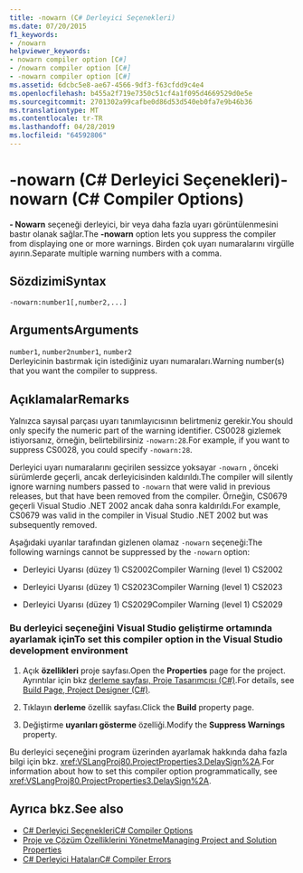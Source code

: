 ```yaml
---
title: -nowarn (C# Derleyici Seçenekleri)
ms.date: 07/20/2015
f1_keywords:
- /nowarn
helpviewer_keywords:
- nowarn compiler option [C#]
- /nowarn compiler option [C#]
- -nowarn compiler option [C#]
ms.assetid: 6dcbc5e8-ae67-4566-9df3-f63cfdd9c4e4
ms.openlocfilehash: b455a2f719e7350c51cf4a1f095d4669529d0e5e
ms.sourcegitcommit: 2701302a99cafbe0d86d53d540eb0fa7e9b46b36
ms.translationtype: MT
ms.contentlocale: tr-TR
ms.lasthandoff: 04/28/2019
ms.locfileid: "64592806"
---
```

# <a name="-nowarn-c-compiler-options"></a><span data-ttu-id="75a11-102">-nowarn (C# Derleyici Seçenekleri)</span><span class="sxs-lookup"><span data-stu-id="75a11-102">-nowarn (C# Compiler Options)</span></span>
<span data-ttu-id="75a11-103">**- Nowarn** seçeneği derleyici, bir veya daha fazla uyarı görüntülenmesini bastır olanak sağlar.</span><span class="sxs-lookup"><span data-stu-id="75a11-103">The **-nowarn** option lets you suppress the compiler from displaying one or more warnings.</span></span> <span data-ttu-id="75a11-104">Birden çok uyarı numaralarını virgülle ayırın.</span><span class="sxs-lookup"><span data-stu-id="75a11-104">Separate multiple warning numbers with a comma.</span></span>  
  
## <a name="syntax"></a><span data-ttu-id="75a11-105">Sözdizimi</span><span class="sxs-lookup"><span data-stu-id="75a11-105">Syntax</span></span>  
  
```console  
-nowarn:number1[,number2,...]  
```  
  
## <a name="arguments"></a><span data-ttu-id="75a11-106">Arguments</span><span class="sxs-lookup"><span data-stu-id="75a11-106">Arguments</span></span>  
 <span data-ttu-id="75a11-107">`number1`, `number2`</span><span class="sxs-lookup"><span data-stu-id="75a11-107">`number1`, `number2`</span></span>  
 <span data-ttu-id="75a11-108">Derleyicinin bastırmak için istediğiniz uyarı numaraları.</span><span class="sxs-lookup"><span data-stu-id="75a11-108">Warning number(s) that you want the compiler to suppress.</span></span>  
  
## <a name="remarks"></a><span data-ttu-id="75a11-109">Açıklamalar</span><span class="sxs-lookup"><span data-stu-id="75a11-109">Remarks</span></span>  
 <span data-ttu-id="75a11-110">Yalnızca sayısal parçası uyarı tanımlayıcısının belirtmeniz gerekir.</span><span class="sxs-lookup"><span data-stu-id="75a11-110">You should only specify the numeric part of the warning identifier.</span></span> <span data-ttu-id="75a11-111">CS0028 gizlemek istiyorsanız, örneğin, belirtebilirsiniz `-nowarn:28`.</span><span class="sxs-lookup"><span data-stu-id="75a11-111">For example, if you want to suppress CS0028, you could specify `-nowarn:28`.</span></span>  
  
 <span data-ttu-id="75a11-112">Derleyici uyarı numaralarını geçirilen sessizce yoksayar `-nowarn` , önceki sürümlerde geçerli, ancak derleyicisinden kaldırıldı.</span><span class="sxs-lookup"><span data-stu-id="75a11-112">The compiler will silently ignore warning numbers passed to `-nowarn` that were valid in previous releases, but that have been removed from the compiler.</span></span> <span data-ttu-id="75a11-113">Örneğin, CS0679 geçerli Visual Studio .NET 2002 ancak daha sonra kaldırıldı.</span><span class="sxs-lookup"><span data-stu-id="75a11-113">For example, CS0679 was valid in the compiler in Visual Studio .NET 2002 but was subsequently removed.</span></span>  
  
 <span data-ttu-id="75a11-114">Aşağıdaki uyarılar tarafından gizlenen olamaz `-nowarn` seçeneği:</span><span class="sxs-lookup"><span data-stu-id="75a11-114">The following warnings cannot be suppressed by the `-nowarn` option:</span></span>  
  
- <span data-ttu-id="75a11-115">Derleyici Uyarısı (düzey 1) CS2002</span><span class="sxs-lookup"><span data-stu-id="75a11-115">Compiler Warning (level 1) CS2002</span></span>  
  
- <span data-ttu-id="75a11-116">Derleyici Uyarısı (düzey 1) CS2023</span><span class="sxs-lookup"><span data-stu-id="75a11-116">Compiler Warning (level 1) CS2023</span></span>  
  
- <span data-ttu-id="75a11-117">Derleyici Uyarısı (düzey 1) CS2029</span><span class="sxs-lookup"><span data-stu-id="75a11-117">Compiler Warning (level 1) CS2029</span></span>  
  
### <a name="to-set-this-compiler-option-in-the-visual-studio-development-environment"></a><span data-ttu-id="75a11-118">Bu derleyici seçeneğini Visual Studio geliştirme ortamında ayarlamak için</span><span class="sxs-lookup"><span data-stu-id="75a11-118">To set this compiler option in the Visual Studio development environment</span></span>  
  
1. <span data-ttu-id="75a11-119">Açık **özellikleri** proje sayfası.</span><span class="sxs-lookup"><span data-stu-id="75a11-119">Open the **Properties** page for the project.</span></span> <span data-ttu-id="75a11-120">Ayrıntılar için bkz [derleme sayfası, Proje Tasarımcısı (C#)](/visualstudio/ide/reference/build-page-project-designer-csharp).</span><span class="sxs-lookup"><span data-stu-id="75a11-120">For details, see [Build Page, Project Designer (C#)](/visualstudio/ide/reference/build-page-project-designer-csharp).</span></span>  
  
2. <span data-ttu-id="75a11-121">Tıklayın **derleme** özellik sayfası.</span><span class="sxs-lookup"><span data-stu-id="75a11-121">Click the **Build** property page.</span></span>  
  
3. <span data-ttu-id="75a11-122">Değiştirme **uyarıları gösterme** özelliği.</span><span class="sxs-lookup"><span data-stu-id="75a11-122">Modify the **Suppress Warnings** property.</span></span>  
  
 <span data-ttu-id="75a11-123">Bu derleyici seçeneğini program üzerinden ayarlamak hakkında daha fazla bilgi için bkz. <xref:VSLangProj80.ProjectProperties3.DelaySign%2A>.</span><span class="sxs-lookup"><span data-stu-id="75a11-123">For information about how to set this compiler option programmatically, see <xref:VSLangProj80.ProjectProperties3.DelaySign%2A>.</span></span>  
  
## <a name="see-also"></a><span data-ttu-id="75a11-124">Ayrıca bkz.</span><span class="sxs-lookup"><span data-stu-id="75a11-124">See also</span></span>

- [<span data-ttu-id="75a11-125">C# Derleyici Seçenekleri</span><span class="sxs-lookup"><span data-stu-id="75a11-125">C# Compiler Options</span></span>](../../../csharp/language-reference/compiler-options/index.md)
- [<span data-ttu-id="75a11-126">Proje ve Çözüm Özelliklerini Yönetme</span><span class="sxs-lookup"><span data-stu-id="75a11-126">Managing Project and Solution Properties</span></span>](/visualstudio/ide/managing-project-and-solution-properties)
- [<span data-ttu-id="75a11-127">C# Derleyici Hataları</span><span class="sxs-lookup"><span data-stu-id="75a11-127">C# Compiler Errors</span></span>](../../../csharp/language-reference/compiler-messages/index.md)
